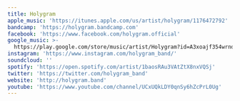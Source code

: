 ```yaml
---
title: Holygram
apple_music: 'https://itunes.apple.com/us/artist/holygram/1176472792'
bandcamp: 'https://holygram.bandcamp.com'
facebook: 'https://www.facebook.com/holygram.official'
google_music: >-
  https://play.google.com/store/music/artist/Holygram?id=A3xoajf354wrndfbhwcyaj7node
instagram: 'https://www.instagram.com/holygram_band/'
soundcloud: ''
spotify: 'https://open.spotify.com/artist/1baosRAu3VAtZtX8nxVQSj'
twitter: 'https://twitter.com/holygram_band'
website: 'http://holygram.band'
youtube: 'https://www.youtube.com/channel/UCxUQkLDY0qnSy6hZcPrL0Ug'
---
```

